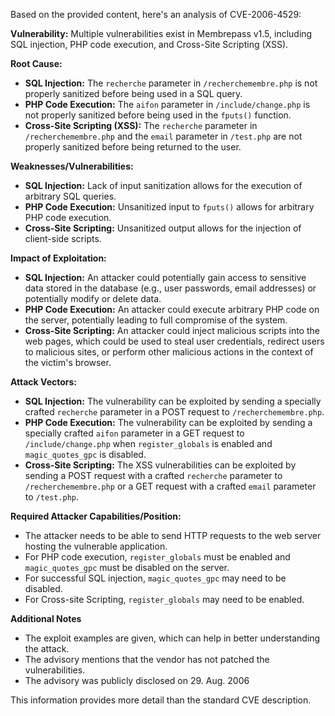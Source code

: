 Based on the provided content, here's an analysis of CVE-2006-4529:

**Vulnerability:** Multiple vulnerabilities exist in Membrepass v1.5, including SQL injection, PHP code execution, and Cross-Site Scripting (XSS).

**Root Cause:**
*   **SQL Injection:** The `recherche` parameter in `/recherchemembre.php` is not properly sanitized before being used in a SQL query.
*   **PHP Code Execution:** The `aifon` parameter in `/include/change.php` is not properly sanitized before being used in the `fputs()` function.
*   **Cross-Site Scripting (XSS):** The `recherche` parameter in `/recherchemembre.php` and the `email` parameter in `/test.php` are not properly sanitized before being returned to the user.

**Weaknesses/Vulnerabilities:**
*   **SQL Injection:** Lack of input sanitization allows for the execution of arbitrary SQL queries.
*   **PHP Code Execution:** Unsanitized input to `fputs()` allows for arbitrary PHP code execution.
*   **Cross-Site Scripting:** Unsanitized output allows for the injection of client-side scripts.

**Impact of Exploitation:**
*   **SQL Injection:** An attacker could potentially gain access to sensitive data stored in the database (e.g., user passwords, email addresses) or potentially modify or delete data.
*   **PHP Code Execution:** An attacker could execute arbitrary PHP code on the server, potentially leading to full compromise of the system.
*   **Cross-Site Scripting:** An attacker could inject malicious scripts into the web pages, which could be used to steal user credentials, redirect users to malicious sites, or perform other malicious actions in the context of the victim's browser.

**Attack Vectors:**
*   **SQL Injection:** The vulnerability can be exploited by sending a specially crafted `recherche` parameter in a POST request to `/recherchemembre.php`.
*   **PHP Code Execution:** The vulnerability can be exploited by sending a specially crafted `aifon` parameter in a GET request to `/include/change.php` when `register_globals` is enabled and `magic_quotes_gpc` is disabled.
*   **Cross-Site Scripting:** The XSS vulnerabilities can be exploited by sending a POST request with a crafted `recherche` parameter to `/recherchemembre.php` or a GET request with a crafted `email` parameter to `/test.php`.

**Required Attacker Capabilities/Position:**
*   The attacker needs to be able to send HTTP requests to the web server hosting the vulnerable application.
*   For PHP code execution, `register_globals` must be enabled and `magic_quotes_gpc` must be disabled on the server.
*   For successful SQL injection, `magic_quotes_gpc` may need to be disabled.
*   For Cross-site Scripting, `register_globals` may need to be enabled.

**Additional Notes**
*  The exploit examples are given, which can help in better understanding the attack.
*  The advisory mentions that the vendor has not patched the vulnerabilities.
*  The advisory was publicly disclosed on 29. Aug. 2006

This information provides more detail than the standard CVE description.